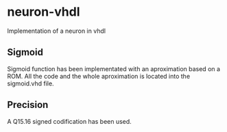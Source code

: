 # neuron-vhdl
Implementation of a neuron in vhdl

## Sigmoid
Sigmoid function has been implementated with an aproximation based on a ROM. All the code and the whole aproximation is located into the sigmoid.vhd file.

## Precision
A Q15.16 signed codification  has been used.

